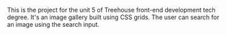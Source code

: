This is the project for the unit 5 of Treehouse front-end development tech degree. It's an image gallery built using CSS grids. The user can search for an image using the search input. 
